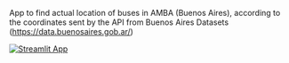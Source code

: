 App to find actual location of buses in AMBA (Buenos Aires), according to the coordinates sent by the API from Buenos Aires Datasets (https://data.buenosaires.gob.ar/)


[![Streamlit App](https://static.streamlit.io/badges/streamlit_badge_black_white.svg)](https://colectivoscabaproject.streamlit.app)
